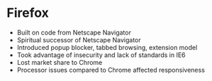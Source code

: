 # Firefox

- Built on code from Netscape Navigator
- Spiritual successor of Netscape Navigator
- Introduced popup blocker, tabbed browsing, extension model
- Took advantage of insecurity and lack of standards in IE6
- Lost market share to Chrome
- Processor issues compared to Chrome affected responsiveness
